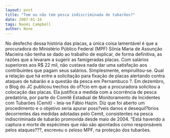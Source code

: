 ```yaml
---
layout: post
title: "Tem ou não tem pesca indiscriminada de tubarões?"
date: 2007-01-16
tags: Naomi Campbell
author: None
---
```

No desfecho dessa história das placas, a única coisa lamentável é que a procuradora do Ministério Público Federal (MPF) Sônia Maria de Assunção Macieira não tenha se dado ao trabalho de explicar, de forma definitiva, as razões que a levaram a sugerir as famigeradas placas.
Com salários superiores aos R$ 22 mil, não custava nada dar uma satisfação aos contribuintes que pagam seus salários.
Simplesmente, empirulitou-se.
Qual a relação que há entre a solicitação para fixação de placas alertando contra ataques de tubarão e a questão da pesca em Pernambuco ?.
Em dezembro, o Blog do JC publicou trechos do of?cio em que a procuradora solicitou a colocação das placas. Ela justifica a medida com a ocorrência de pesca predatória, por parte do Comitê Estadual de Monitoramento de Incidentes com Tubarões (Cemit) - leia-se Fábio Hazin.
Diz que foi aberto um procedimento e o objetivo seria apurar poss?veis danos e desequil?brios decorrentes das medidas adotadas pelo Cemit, consistentes na pesca indiscriminada de tubarão promovida desde maio de 2004.
“Está havendo a captura e morte de espécimes que não são apontados como responsáveis pelos ataques???, escreveu o zeloso MPF, na proteção dos tubarões. 